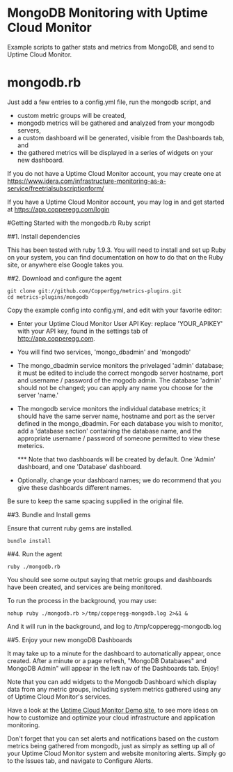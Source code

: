 MongoDB Monitoring with Uptime Cloud Monitor
===========================

Example scripts to gather stats and metrics from MongoDB, and send to Uptime Cloud Monitor.


mongodb.rb
=============

Just add a few entries to a config.yml file, run the mongodb script, and
  - custom metric groups will be created,
  - mongodb metrics will be gathered and analyzed from your mongodb servers,
  - a custom dashboard will be generated, visible from the Dashboards tab, and
  - the gathered metrics will be displayed in a series of widgets on your new dashboard.

If you do not have a Uptime Cloud Monitor account, you may create one at <https://www.idera.com/infrastructure-monitoring-as-a-service/freetrialsubscriptionform/>

If you have a Uptime Cloud Monitor account, you may log in and get started at <https://app.copperegg.com/login>

#Getting Started with the mongodb.rb Ruby script

##1. Install dependencies

This has been tested with ruby 1.9.3. You will need to install and set up Ruby on your system, you can find documentation on how to do that on the Ruby site, or anywhere else Google takes you.

##2. Download and configure the agent

    git clone git://github.com/CopperEgg/metrics-plugins.git
    cd metrics-plugins/mongodb

Copy the example config into config.yml, and edit with your favorite editor:

  - Enter your Uptime Cloud Monitor User API Key:  replace 'YOUR_APIKEY' with your API key, found in the settings tab of http://app.copperegg.com.
  - You will find two services, 'mongo_dbadmin' and 'mongodb'
  - The mongo_dbadmin service monitors the privelaged 'admin' database; it must be edited to include the correct mongodb server hostname, port and username / password of the mogodb admin.
    The database 'admin' should not be changed; you can apply any name you choose for the server 'name.'
  - The mongodb service monitors the individual database metrics; it should have the same server name, hostname and port as the server defined in the mongo_dbadmin.
    For each database you wish to monitor, add a 'database section' containing the database name, and the appropriate username / password of someone permitted to view these meterics.
    
    *** Note that two dashboards will be created by default. One 'Admin' dashboard, and one 'Database' dashboard. 

  - Optionally, change your dashboard names; we do recommend that you give these dashboards different names.

Be sure to keep the same spacing supplied in the original file.

##3. Bundle and Install gems

Ensure that current ruby gems are installed.

    bundle install

##4. Run the agent

    ruby ./mongodb.rb

You should see some output saying that metric groups and dashboards have been created, and services are being monitored.

To run the process in the background, you may use:

    nohup ruby ./mongodb.rb >/tmp/copperegg-mongodb.log 2>&1 &

And it will run in the background, and log to /tmp/copperegg-mongodb.log


##5. Enjoy your new mongoDB Dashboards

It may take up to a minute for the dashboard to automatically appear, once created.
After a minute or a page refresh, "MongoDB Databases" and MongoDB Admin" will appear in the left nav of the Dashboards tab.  Enjoy!

Note that you can add widgets to the Mongodb Dashboard which display data from any metric groups, including system metrics gathered using any of Uptime Cloud Monitor's services.

Have a look at the [Uptime Cloud Monitor Demo site](https://app.copperegg.com/demo), to see more ideas on how to customize and optimize your cloud infrastructure and application monitoring.

Don't forget that you can set alerts and notifications based on the custom metrics being gathered from mongodb, just as simply as setting up all of your Uptime Cloud Monitor system and website monitoring alerts. Simply go to the Issues tab, and navigate to Configure Alerts.


